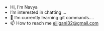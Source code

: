-  Hi, I’m Navya
-  I’m interested in chatting ...
- 🌱 I’m currently learning git commands....
- 📫 How to reach me ejjigani32@gmail.com

